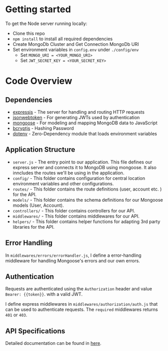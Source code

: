 # Getting started

To get the Node server running locally:

- Clone this repo
- `npm install` to install all required dependencies
- Create MongoDb Cluster and Get Connection MongoDb URI
- Set environment variables in `config.env` under `./config/env`
  * Set `MONGO_URI = <YOUR_MONGO_URI>`
  * Set `JWT_SECRET_KEY = <YOUR_SECRET_KEY>`


# Code Overview

## Dependencies

- [expressjs](https://github.com/expressjs/express) - The server for handling and routing HTTP requests
- [jsonwebtoken](https://github.com/auth0/node-jsonwebtoken) - For generating JWTs used by authentication
- [mongoose](https://github.com/Automattic/mongoose) - For modeling and mapping MongoDB data to JavaScript 
- [bcryptjs](https://github.com/dodo/node-slug) - Hashing Password
- [dotenv](https://github.com/motdotla/dotenv) - Zero-Dependency module that loads environment variables


## Application Structure

- `server.js` - The entry point to our application. This file defines our express server and connects it to MongoDB using mongoose. It also inncludes the routes we'll be using in the application.
- `config/` - This folder contains configuration for central location environment variables and other configurations.
- `routes/` - This folder contains the route definitions (user, account etc. ) for the API.
- `models/` - This folder contains the schema definitions for our Mongoose models (User, Account).
- `controllers/` - This folder contains controllers for our API.
- `middlewares/` - This folder contains middlewares for our API.
- `helpers/` - This folder contains helper functions for adapting 3rd party libraries for the API.


## Error Handling

In `middlewares/errors/errorHandler.js`, I define a error-handling middleware for handling Mongoose's errors and our own errors.

## Authentication

Requests are authenticated using the `Authorization` header and value `Bearer: {{token}}`. with a valid JWT. 

I define express middlewares in `middlewares/authorization/auth.js` that can be used to authenticate requests. The `required` middlewares returns `401` or `403`.

## API Specifications

Detailed documentation can be found in [here](./endpoints.md). 
